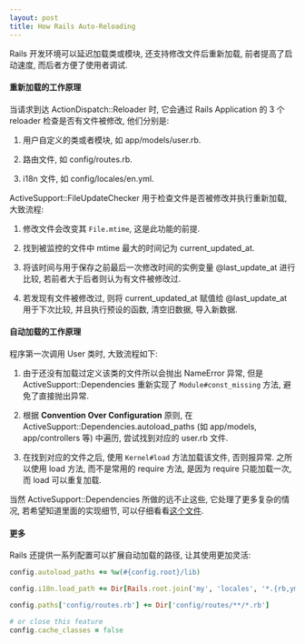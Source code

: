 ```yaml
---
layout: post
title: How Rails Auto-Reloading
---
```


Rails 开发环境可以延迟加载类或模块, 还支持修改文件后重新加载, 前者提高了启动速度, 而后者方便了使用者调试.

#### 重新加载的工作原理

当请求到达 ActionDispatch::Reloader 时, 它会通过 Rails Application 的 3 个 reloader 检查是否有文件被修改, 他们分别是:

  1. 用户自定义的类或者模块, 如 app/models/user.rb.

  2. 路由文件, 如 config/routes.rb.

  3. i18n 文件, 如 config/locales/en.yml.

ActiveSupport::FileUpdateChecker 用于检查文件是否被修改并执行重新加载, 大致流程:

1. 修改文件会改变其 `File.mtime`, 这是此功能的前提.

2. 找到被监控的文件中 mtime 最大的时间记为 current\_updated\_at.

3. 将该时间与用于保存之前最后一次修改时间的实例变量 @last\_update\_at 进行比较, 若前者大于后者则认为有文件被修改过.

4. 若发现有文件被修改过, 则将 current\_updated\_at 赋值给 @last\_update\_at 用于下次比较, 并且执行预设的函数, 清空旧数据, 导入新数据.

#### 自动加载的工作原理

程序第一次调用 User 类时, 大致流程如下:

  1. 由于还没有加载过定义该类的文件所以会抛出 NameError 异常, 但是 ActiveSupport::Dependencies 重新实现了 `Module#const_missing` 方法, 避免了直接抛出异常.

  2. 根据 **Convention Over Configuration** 原则, 在 ActiveSupport::Dependencies.autoload\_paths (如 app/models, app/controllers 等) 中遍历, 尝试找到对应的 user.rb 文件.

  3. 在找到对应的文件之后, 使用 `Kernel#load` 方法加载该文件, 否则报异常. 之所以使用 load 方法, 而不是常用的 require 方法, 是因为 require 只能加载一次, 而 load 可以重复加载.

当然 ActiveSupport::Dependencies 所做的远不止这些, 它处理了更多复杂的情况, 若希望知道里面的实现细节, 可以仔细看看[这个文件](https://github.com/rails/rails/blob/08754f12e65a9ec79633a605e986d0f1ffa4b251/activesupport/lib/active_support/dependencies.rb).

#### 更多

Rails 还提供一系列配置可以扩展自动加载的路径, 让其使用更加灵活:

```ruby
config.autoload_paths += %w(#{config.root}/lib)

config.i18n.load_path += Dir[Rails.root.join('my', 'locales', '*.{rb,yml}').to_s]

config.paths['config/routes.rb'] += Dir['config/routes/**/*.rb']

# or close this feature
config.cache_classes = false
```
